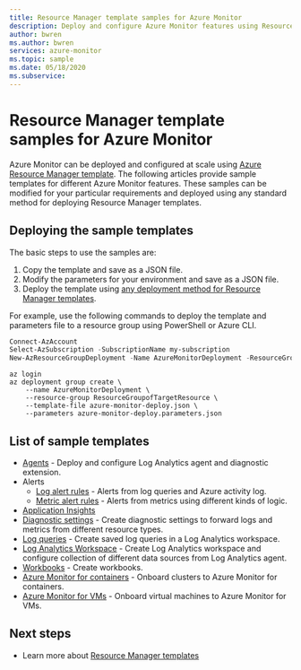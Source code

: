 ```yaml
---
title: Resource Manager template samples for Azure Monitor
description: Deploy and configure Azure Monitor features using Resource Manager templates
author: bwren
ms.author: bwren
services: azure-monitor
ms.topic: sample
ms.date: 05/18/2020
ms.subservice: 
---
```

# Resource Manager template samples for Azure Monitor

Azure Monitor can be deployed and configured at scale using [Azure Resource Manager template](../../azure-resource-manager/templates/template-syntax.md). The following articles provide sample templates for different Azure Monitor features. These samples can be modified for your particular requirements and deployed using any standard method for deploying Resource Manager templates. 

## Deploying the sample templates
The basic steps to use the samples are:

1. Copy the template and save as a JSON file.
2. Modify the parameters for your environment and save as a JSON file.
4. Deploy the template using [any deployment method for Resource Manager templates](../../azure-resource-manager/templates/deploy-powershell.md). 

For example, use the following commands to deploy the template and parameters file to a resource group using PowerShell or Azure CLI.


```powershell
Connect-AzAccount
Select-AzSubscription -SubscriptionName my-subscription
New-AzResourceGroupDeployment -Name AzureMonitorDeployment -ResourceGroupName my-resource-group -TemplateFile azure-monitor-deploy.json -TemplateParameterFile azure-monitor-deploy.parameters.json
```

```azurecli
az login
az deployment group create \
    --name AzureMonitorDeployment \
    --resource-group ResourceGroupofTargetResource \
    --template-file azure-monitor-deploy.json \
    --parameters azure-monitor-deploy.parameters.json
```

## List of sample templates

- [Agents](../agents/resource-manager-agent.md) - Deploy and configure Log Analytics agent and diagnostic extension.
- Alerts
  - [Log alert rules](../samples/resource-manager-alerts-log.md) - Alerts from log queries and Azure activity log.
  - [Metric alert rules](../samples/resource-manager-alerts-metric.md) - Alerts from metrics using different kinds of logic.
- [Application Insights](../samples/resource-manager-app-resource.md)
- [Diagnostic settings](../essentials/resource-manager-diagnostic-settings.md) - Create diagnostic settings to forward logs and metrics from different resource types.
- [Log queries](../samples/resource-manager-log-queries.md) - Create saved log queries in a Log Analytics workspace.
- [Log Analytics Workspace](../logs/resource-manager-workspace.md) - Create Log Analytics workspace and configure collection of different data sources from Log Analytics agent.
- [Workbooks](../samples/resource-manager-workbooks.md) - Create workbooks.
- [Azure Monitor for containers](../samples/resource-manager-container-insights.md) - Onboard clusters to Azure Monitor for containers.
- [Azure Monitor for VMs](../vm/resource-manager-vminsights.md) - Onboard virtual machines to Azure Monitor for VMs.



## Next steps

- Learn more about [Resource Manager templates](../../azure-resource-manager/templates/overview.md)